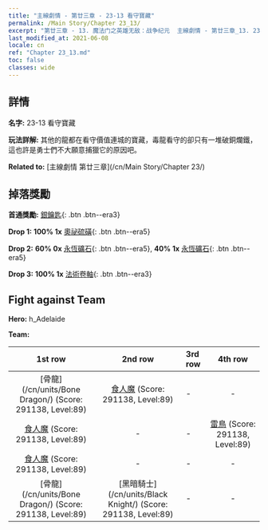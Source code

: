 ```yaml
---
title: "主線劇情 - 第廿三章 - 23-13 看守寶藏"
permalink: /Main Story/Chapter 23_13/
excerpt: "第廿三章 - 13. 魔法门之英雄无敌：战争纪元  主線劇情 - 第廿三章_13. 23-13 看守寶藏"
last_modified_at: 2021-06-08
locale: cn
ref: "Chapter 23_13.md"
toc: false
classes: wide
---
```


## 詳情

 **名字:** 23-13 看守寶藏

 **玩法詳解:** 其他的龍都在看守價值連城的寶藏，毒龍看守的卻只有一堆破銅爛鐵，這也許是勇士們不大願意捕獵它的原因吧。

 **Related to:** [主線劇情 第廿三章](/cn/Main Story/Chapter 23/)

## 掉落獎勵

 **首通獎勵:** [銀鑰匙](/cn/Items/con_693/){: .btn .btn--era3}

 **Drop 1:** **100% 1x** [奧祕硫磺](/cn/Items/mat_78/){: .btn .btn--era5}

 **Drop 2:** **60% 0x** [永恆礦石](/cn/Items/mat_68/){: .btn .btn--era5}, **40% 1x** [永恆礦石](/cn/Items/mat_68/){: .btn .btn--era5}

 **Drop 3:** **100% 1x** [法術卷軸](/cn/Items/con_694/){: .btn .btn--era3}


## Fight against Team
 **Hero:** h_Adelaide

 **Team:**


  | 1st row | 2nd row | 3rd row | 4th row |
  |:----:|:----:|:----|:----:|
  | [骨龍](/cn/units/Bone Dragon/) (Score: 291138, Level:89)  | [食人魔](/cn/units/Ogre/) (Score: 291138, Level:89)  | - | - |
  | [食人魔](/cn/units/Ogre/) (Score: 291138, Level:89)  | - | - | [雷鳥](/cn/units/Roc/) (Score: 291138, Level:89)  |
  | [食人魔](/cn/units/Ogre/) (Score: 291138, Level:89)  | - | - | - |
  | [骨龍](/cn/units/Bone Dragon/) (Score: 291138, Level:89)  | [黑暗騎士](/cn/units/Black Knight/) (Score: 291138, Level:89)  | - | - |



